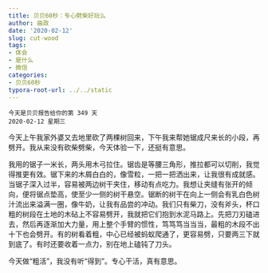 ```yaml
---
title: 贝贝60秒：专心劈柴好玩么
author: 曲政
date: '2020-02-12'
slug: cut-wood
tags:
- 体会
- 是什么
- 微信
categories:
- 贝贝60秒
typora-root-url: ../../static
---
```

```
今天是贝贝报告给你的第 349 天   
2020-02-12 星期三 
```

今天上午我家外婆又去地里砍了两棵树回来，下午我来帮她锯成尺来长的小段，再劈开。我从来没有砍柴劈柴，今天体验一下，还挺有意思。

我用的锯子一米长，两头用木弓拉住。锯齿是等腰三角形，推拉都可以切削，我觉得推更有效。锯下来的木屑白白的，像雪粒，一把一把洒出来，让我很有成就感。当锯子深入过半，容易被两边树干夹住，移动有点吃力。我想让夹缝有张开的倾向，便将锯点垫高，使至少一侧的树干悬空。锯断的树干在向上一侧会有乳白色树汁流出来溢满一圈，像牛奶，让我有品尝的冲动。我们只有柴刀，没有斧头，杯口粗的树段在土地的木砧上不容易劈开，我就把它们抱到水泥马路上。先把刀刃磕进去，然后再逐渐加大力量，用上整个手臂的惯性，笃笃笃当当当，最粗的木段不出十下也会劈开。有的树看着粗，中心已经被蚂蚁爬通了，更容易劈，只要两三下就到底了。有时还要收着一点力，别在地上磕钝了刀头。

今天做“粗活”，我没有听“得到”。专心干活，真有意思。